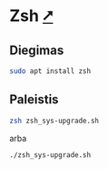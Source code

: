 # Zsh [&#x2B67;](https://www.zsh.org/)

## Diegimas

```bash
sudo apt install zsh
```

## Paleistis

```bash
zsh zsh_sys-upgrade.sh
```

arba

```bash
./zsh_sys-upgrade.sh
```
